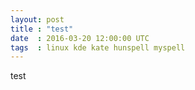 ```yaml
---
layout: post
title : "test"
date  : 2016-03-20 12:00:00 UTC
tags  : linux kde kate hunspell myspell
---
```


test
